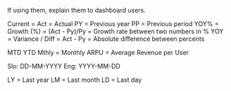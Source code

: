 If using them, explain them to dashboard users.

Current = Act = Actual
PY = Previous year
PP = Previous period
YOY% = Growth (%) = (Act - Py)/Py = Growth rate between two numbers in %
YOY = Variance / Diff = Act - Py = Absolute difference between percents

MTD
YTD
Mthly = Monthly
ARPU = Average Revenue per User

Slo: DD-MM-YYYY
Eng: YYYY-MM-DD

LY = Last year
LM = Last month
LD = Last day
